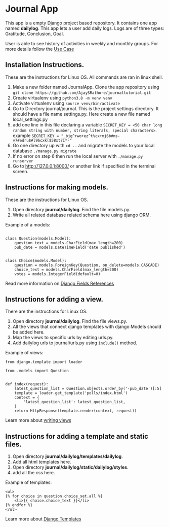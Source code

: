 # Journal App

This app is a empty Django project based repository. It contains one app named **dailylog**. This app lets a user add daily logs. Logs are of three types:  Gratitude, Conclusion, Goal.

User is able to see history of activities in weekly and monthly groups.
For more details follow the [Use Case](https://lucid.app/invitations/accept/ebb5cec7-22d2-4bb0-8352-269905de93b6)

## Installation Instructions.
These are the instructions for Linux OS. All commands are ran in linux shell.
1. Make a new folder named JournalApp. Clone the app repository using `git clone https://github.com/AjaySRathore/journaltutorial.git`
2. Create virtualenv using `python3.8 -m venv venv`
3. Activate virtualenv using `source venv/bin/activate`
4. Go to Directory journal/journal. This is the project settings directory. It should have a file name settings.py. Here create a new file named local_settings.py
5. add one line in this file declaring a variable `SECRET_KEY = <50 char long random string with number, string literals, special characters>`. example `SECRET_KEY = "_bjg^rwo+ez^t%cx+mj6b#ms-v7#edru$#l96cxk($58xt7i*-"`
6. Go one directory up with `cd ..` and migrate the models to your local database `./manage.py migrate`
7. If no error on step 6 then run the local server with `./manage.py runserver`
8. Go to http://127.0.0.1:8000/ or another link if specified in the terminal screen.


## Instructions for making models.
These are the instructions for Linux OS.
1. Open directory **journal/dailylog**. Find the file models.py.
2. Write all related database related schema here using django ORM.

Example of a models:
```from django.db import models

class Question(models.Model):
    question_text = models.CharField(max_length=200)
    pub_date = models.DateTimeField('date published')


class Choice(models.Model):
    question = models.ForeignKey(Question, on_delete=models.CASCADE)
    choice_text = models.CharField(max_length=200)
    votes = models.IntegerField(default=0)
```
Read more information on [Django Fields References](https://docs.djangoproject.com/en/3.1/ref/models/fields/)

## Instructions for adding a view.
There are the instructions for Linux OS.
1. Open directory **journal/dailylog**. Find the file views.py.
2. All the views that connect django templates with django Models should be added here.
3. Map the views to specific urls by editing urls.py.
4. Add dailylog urls to journal/urls.py using `include()` method.

Example of views:
```from django.http import HttpResponse
from django.template import loader

from .models import Question


def index(request):
    latest_question_list = Question.objects.order_by('-pub_date')[:5]
    template = loader.get_template('polls/index.html')
    context = {
        'latest_question_list': latest_question_list,
    }
    return HttpResponse(template.render(context, request))
```
Learn more about [writing views](https://docs.djangoproject.com/en/3.1/topics/http/views/)

## Instructions for adding a template and static files.
1. Open directory **journal/dailylog/templates/dailylog**.
2. Add all html templates here.
3. Open directory **journal/dailylog/static/dailylog/styles**.
4. add all the css here.

Example of templates:
```<h1>{{ question.question_text }}</h1>
<ul>
{% for choice in question.choice_set.all %}
    <li>{{ choice.choice_text }}</li>
{% endfor %}
</ul>
```

Learn more about [Django Templates](https://docs.djangoproject.com/en/3.1/ref/templates/language/#templates)
